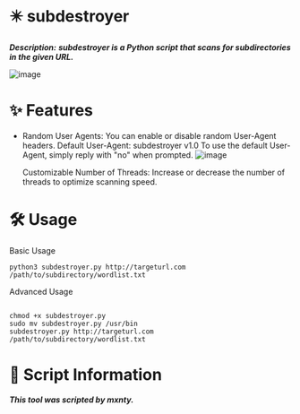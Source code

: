 # ✴️ subdestroyer

***Description:***
***subdestroyer is a Python script that scans for subdirectories in the given URL.***

![image](https://github.com/mxntysec/subdestroyer/assets/166342298/73cd8d4a-7ab8-4a8a-b95b-908bb14cc102)

# ✨ Features
-
    Random User Agents:
        You can enable or disable random User-Agent headers.
        Default User-Agent: subdestroyer v1.0
        To use the default User-Agent, simply reply with "no" when prompted.
        ![image](https://github.com/mxntysec/subdestroyer/assets/166342298/1d95b213-950a-42b2-8e63-81f660393520)

    Customizable Number of Threads:
        Increase or decrease the number of threads to optimize scanning speed.
    

# 🛠️ Usage
Basic Usage

`python3 subdestroyer.py http://targeturl.com /path/to/subdirectory/wordlist.txt`

Advanced Usage

```Make subdestroyer executable and move it to /usr/bin (Kali Linux example):

chmod +x subdestroyer.py
sudo mv subdestroyer.py /usr/bin
subdestroyer.py http://targeturl.com /path/to/subdirectory/wordlist.txt
```

# 📝 Script Information

***This tool was scripted by mxnty.***
